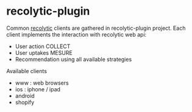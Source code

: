 # recolytic-plugin

Common <a href="http://www.recolytic.com">recolytic</a> clients are gathered in recolytic-plugin project. Each client implements the interaction with recolytic web api: 

* User action COLLECT
* User uptakes MESURE
* Recommendation using all available strategies

Available clients

* www : web browsers
* ios : iphone / ipad
* android
* shopify

